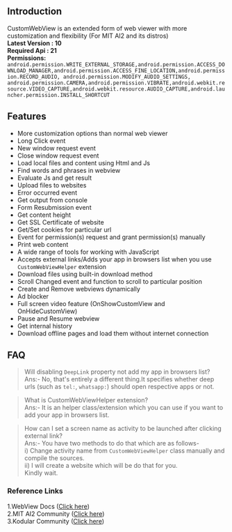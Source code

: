 ## Introduction
CustomWebView is an extended form of web viewer with more customization and flexibility (For MIT AI2 and its distros)<br>
**Latest Version : 10**<br>
**Required Api : 21** <br>
**Permissions:** `android.permission.WRITE_EXTERNAL_STORAGE,android.permission.ACCESS_DOWNLOAD_MANAGER,android.permission.ACCESS_FINE_LOCATION,android.permission.RECORD_AUDIO, android.permission.MODIFY_AUDIO_SETTINGS, android.permission.CAMERA,android.permission.VIBRATE,android.webkit.resource.VIDEO_CAPTURE,android.webkit.resource.AUDIO_CAPTURE,android.launcher.permission.INSTALL_SHORTCUT`

## Features
- More customization options than normal web viewer
- Long Click event
- New window request event
- Close window request event
- Load local files and content using Html and Js
- Find words and phrases in webview
- Evaluate Js and get result
- Upload files to websites
- Error occurred event
- Get output from console
- Form Resubmission event
- Get content height
- Get SSL Certificate of website
- Get/Set cookies for particular url
- Event for permission(s) request and grant permission(s) manually
- Print web content
- A wide range of tools for working with JavaScript
- Accepts external links/Adds your app in browsers list when you use `CustomWebViewHelper` extension
- Download files using built-in download method
- Scroll Changed event and function to scroll to particular position
- Create and Remove webviews dynamically
- Ad blocker 
- Full screen video feature (OnShowCustomView and OnHideCustomView)
- Pause and Resume webview
- Get internal history
- Download offline pages and load them without internet connection

## FAQ
> Will disabling `DeepLink` property not add my app in browsers list?<br>
Ans:- No, that's entirely a different thing.It specifies whether deep urls (such as `tel:`, `whatsapp:`) should open respective apps or not.


> What is CustomWebViewHelper extension? <br>
Ans:- It is an helper class/extension which you can use if you want to add your app in browsers list.<br>

> How can I set a screen name as activity to be launched after clicking external link? <br>
Ans:- You have two methods to do that which are as follows- <br>
i) Change activity name from `CustomWebViewHelper` class manually and compile the sources. <br>
ii) I will create a website which will be do that for you.<br>Kindly wait.


### Reference Links
1.WebView Docs (<a href="https://developer.android.com/reference/android/webkit/WebView">Click here</a>)<br>
2.MIT AI2 Community (<a href="https://community.appinventor.mit.edu/t/customwebview-an-extended-form-of-web-viewer/9934/">Click here</a>)<br>
3.Kodular Community (<a href="https://community.kodular.io/t/customwebview-an-extended-form-of-web-viewer/63037">Click here</a>)
